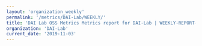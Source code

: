 ```yaml
---
layout: 'organization_weekly'
permalink: '/metrics/DAI-Lab/WEEKLY/'
title: 'DAI Lab OSS Metrics Metrics report for DAI-Lab | WEEKLY-REPORT-2019-11-03'
organization: 'DAI-Lab'
current_date: '2019-11-03'
---
```

